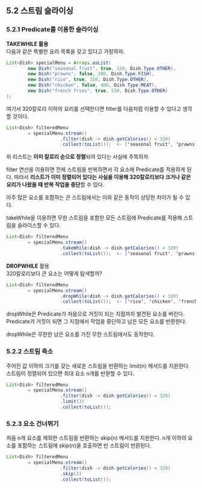 ## 5.2 스트림 슬라이싱

### 5.2.1 Predicate를 이용한 슬라이싱
**TAKEWHILE 활용**  
다음과 같은 특별한 요리 목록을 갖고 있다고 가정하자.
```java
List<Dish> specialMenu = Arrays.asList(
        new Dish("seasonal fruit", true, 120, Dish.Type.OTHER),
        new Dish("prawns", false, 300, Dish.Type.FISH),
        new Dish("rice", true, 350, Dish.Type.OTHER),
        new Dish("chicken", false, 400, Dish.Type.MEAT),
        new Dish("french fries", true, 530, Dish.Type.OTHER)
);
```

여기서 320칼로리 이하의 요리를 선택한다면 filter를 다음처럼 이용할 수 있다고 생각할 것이다.

```java
List<Dish> filteredMenu 
        = specialMenu.stream()
                    .filter(dish -> dish.getCalories() < 320)
                    .collect(toList());  <- ['seasonal fruit', 'prawns']
```

위 리스트는 **이미 칼로리 순으로 정렬**되어 있다는 사실에 주목하자.

filter 연산을 이용하면 전체 스트림을 반복하면서 각 요소에 Predicate를 적용하게 된다. 따라서 **리스트가 이미 정렬되어 있다는 사실을 이용해 320칼로리보다 크거나 같은 요리가 나왔을 때 반복 작업을 중단**할 수 있다.

아주 많은 요소를 포함하는 큰 스트림에서는 이와 같은 동작이 상당한 차이가 될 수 있다.

takeWhile을 이용하면 무한 스트림을 포함한 모든 스트림에 Predicate를 적용해 스트림을 슬라이스할 수 있다.
```java
List<Dish> filteredMenu
        = specialMenu.stream()
                    .takeWhile(dish -> dish.getCalories() < 320)
                    .collect(toList());  <- ['seasonal fruit', 'prawns'] 
```

**DROPWHILE** 활용  
320칼로리보다 큰 요소는 어떻게 탐색할까?

```java
List<Dish> filteredMenu
        = specialMenu.stream()
                    .dropWhile(dish -> dish.getCalories() < 320)
                    .collect(toList());  <- ['rice', 'chicken', 'french fries']
```

dropWhile은 Predicate가 처음으로 거짓이 되는 지점까지 발견된 요소를 버린다. Predicate가 거짓이 되면 그 지점에서 작업을 중단하고 남은 모든 요소를 반환한다.

dropWhile은 무한한 남은 요소를 가진 무한 스트림에서도 동작한다.

### 5.2.2 스트림 축소
주어진 값 이하의 크기를 갖는 새로운 스트림을 반환하는 limit(n) 메서드를 지원한다. 스트림이 정렬되어 있으면 최대 요소 n개를 반환할 수 있다.

```java
List<Dish> filteredMenu
        = specialMenu.stream()
                    .filter(dish -> dish.getCalories() < 320)
                    .limit(3)
                    .collect(toList());
```

### 5.2.3 요소 건너뛰기
처음 n개 요소를 제외한 스트림을 반환하는 skip(n) 메서드를 지원한다. n개 이하의 요소를 포함하는 스트림에 skip(n)을 호출하면 빈 스트림이 반환된다.
```java
List<Dish> filteredMenu
        = specialMenu.stream()
                    .filter(dish -> dish.getCalories() < 320)
                    .skip(2)
                    .collect(toList());
```